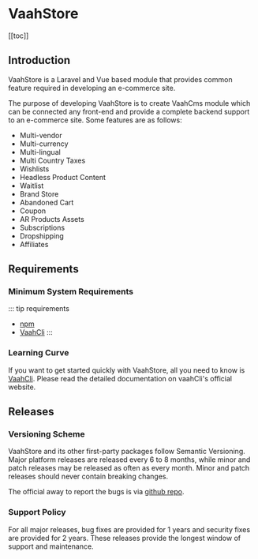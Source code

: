 # VaahStore

[[toc]]

## Introduction
VaahStore is a Laravel and Vue based module that provides common feature required in developing an e-commerce site.

The purpose of developing VaahStore is to create VaahCms module which can be connected any front-end and provide a complete backend support to an e-commerce site. Some features are as follows:

- Multi-vendor
- Multi-currency
- Multi-lingual
- Multi Country Taxes
- Wishlists
- Headless Product Content
- Waitlist
- Brand Store
- Abandoned Cart
- Coupon
- AR Products Assets
- Subscriptions
- Dropshipping
- Affiliates

## Requirements

### Minimum System Requirements

::: tip requirements
- [npm](https://docs.npmjs.com/cli)
- [VaahCli](https://www.npmjs.com/package/vaah)
  :::

### Learning Curve

If you want to get started quickly with VaahStore, all you need to know is [VaahCli](https://www.npmjs.com/package/vaah). Please read the detailed documentation on vaahCli's official website.

## Releases

### Versioning Scheme

VaahStore and its other first-party packages follow Semantic Versioning. Major platform releases are released every 6 to 8 months, while minor and patch releases may be released as often as every month. Minor and patch releases should never contain breaking changes.

The official away to report the bugs is via [github repo](https://github.com/webreinvent/vaahcms/issues).



### Support Policy

For all major releases, bug fixes are provided for 1 years and security fixes are provided for 2 years. These releases provide the longest window of support and maintenance.
